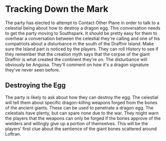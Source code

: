# Tracking Down the Mark
The party has elected to attempt to Contact Other Plane in order to talk to a celestial being about how to destroy a dragon egg. This conversation needs to get the party moving to Southspark. It should be pretty easy for them to overhear a conversation between the celestial they're calling and one of his compatriots about a disturbance in the south of the Draffnir Island. Make sure the Island part is noticed by the players. They can roll History to see if they remember that the creation myth says that the corpse of the giant Draffnir is what created the continent they're on. The disturbance will obviously be Anguisa. They'll comment on how it's a dragon signature they've never seen before.

## Destroying the Egg
The party is likely to ask about how they can destroy the egg. The celestial will tell them about specific dragon-killing weapons forged from the bones of the ancient giants. These can be used to penetrate a dragon egg. The celestials have plenty, but can spare none due to the war. They might warn the players that the weapons can only be forged if the bones approve of the wielders and willingly give up a portion of themselves. This will be the players' first clue about the sentience of the giant bones scattered around Loftran.
